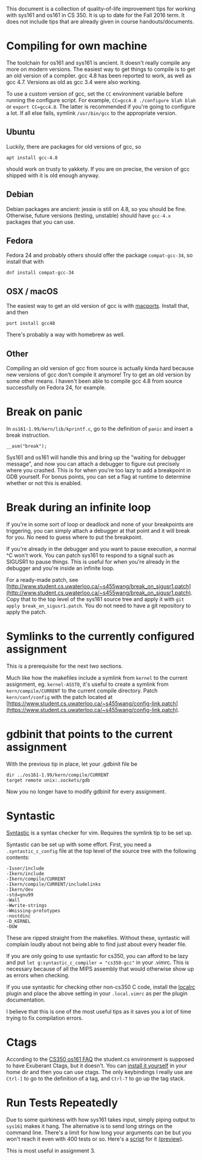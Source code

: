This document is a collection of quality-of-life improvement tips for working
with sys161 and os161 in CS 350. It is up to date for the Fall 2016 term. It
does not include tips that are already given in course handouts/documents.

# Compiling for own machine

The toolchain for os161 and sys161 is ancient. It doesn't really compile
any more on modern versions. The easiest way to get things to compile is
to get an old version of a compiler. gcc 4.8 has been reported to work,
as well as gcc 4.7. Versions as old as gcc 3.4 were also working.

To use a custom version of gcc, set the `CC` environment variable before
running the configure script. For example, `CC=gcc4.8 ./configure blah blah`
or `export CC=gcc4.8`. The latter is recommended if you're going to configure
a lot. If all else fails, symlink `/usr/bin/gcc` to the appropriate version.


## Ubuntu

Luckily, there are packages for old versions of gcc, so

```
apt install gcc-4.8
```

should work on trusty to yakkety. If you are on precise, the version of gcc
shipped with it is old enough anyway.

## Debian

Debian packages are ancient: jessie is still on 4.8, so you should be
fine. Otherwise, future versions (testing, unstable) should have `gcc-4.x`
packages that you can use.

## Fedora

Fedora 24 and probably others should offer the package `compat-gcc-34`,
so install that with

```
dnf install compat-gcc-34
```

## OSX / macOS

The easiest way to get an old version of gcc is with
[macports](https://www.macports.org/). Install that, and then

`port install gcc48`

There's probably a way with homebrew as well.

## Other

Compiling an old version of gcc from source is actually kinda hard because
new versions of gcc don't compile it anymore! Try to get an old version
by some other means. I haven't been able to compile gcc 4.8 from source
successfully on Fedora 24, for example.


# Break on panic

In `os161-1.99/kern/lib/kprintf.c`, go to the definition of `panic` and
insert a break instruction.

```
__asm("break");
```

Sys161 and os161 will handle this and bring up the "waiting for debugger
message", and now you can attach a debugger to figure out precisely where you
crashed. This is for when you're too lazy to add a breakpoint in GDB yourself.
For bonus points, you can set a flag at runtime to determine whether or not
this is enabled.

# Break during an infinite loop

If you're in some sort of loop or deadlock and none of your breakpoints are
triggering, you can simply attach a debugger at that point and it will break
for you. No need to guess where to put the breakpoint.

If you're already in the debugger and you want to pause execution, a normal
^C won't work. You can patch sys161 to respond to a signal such as SIGUSR1
to pause things. This is useful for when you're already in the debugger and
you're inside an infinite loop.

For a ready-made patch, see
[http://www.student.cs.uwaterloo.ca/~s455wang/break_on_sigusr1.patch](http://www.student.cs.uwaterloo.ca/~s455wang/break_on_sigusr1.patch).
Copy that to the top level of the sys161 source tree and apply it with `git
apply break_on_sigusr1.patch`.  You do not need to have a git repository to
apply the patch.

# Symlinks to the currently configured assignment

This is a prerequisite for the next two sections.

Much like how the makefiles include a symlink from `kernel` to
the current assignment, eg. `kernel-ASST0`, it's useful to create
a symlink from `kern/compile/CURRENT` to the current compile
directory. Patch `kern/conf/config` with the patch located at
[https://www.student.cs.uwaterloo.ca/~s455wang/config-link.patch](https://www.student.cs.uwaterloo.ca/~s455wang/config-link.patch).

# gdbinit that points to the current assignment

With the previous tip in place, let your .gdbinit file be

```
dir ../os161-1.99/kern/compile/CURRENT
target remote unix:.sockets/gdb
```

Now you no longer have to modify gdbinit for every assignment.

# Syntastic

[Syntastic](https://github.com/scrooloose/syntastic/) is a syntax checker
for vim. Requires the symlink tip to be set up.

Syntastic can be set up with some effort. First, you need a
`.syntastic_c_config` file at the top level of the source tree with the
following contents:

```
-Iuser/include
-Ikern/include
-Ikern/compile/CURRENT
-Ikern/compile/CURRENT/includelinks
-Ikern/dev
-std=gnu99
-Wall
-Wwrite-strings
-Wmissing-prototypes
-nostdinc
-D_KERNEL
-DUW
```

These are ripped straight from the makefiles. Without these, syntastic will
complain loudly about not being able to find just about every header file.

If you are only going to use syntastic for cs350, you can afford to be lazy
and put `let g:syntastic_c_compiler = "cs350-gcc"` in your .vimrc. This is
necessary because of all the MIPS assembly that would otherwise show up as
errors when checking.

If you use syntastic for checking other non-cs350 C code, install the
[localrc](https://github.com/thinca/vim-localrc) plugin and place the above
setting in your `.local.vimrc` as per the plugin documentation.

I believe that this is one of the most useful tips as it saves you a lot of
time trying to fix compilation errors.

# Ctags

According to the [CS350 os161
FAQ](https://www.student.cs.uwaterloo.ca/~cs350/common/os161-faq.html)
the student.cs environment is supposed to have Exuberant Ctags, but it
doesn't. You can [install it yourself](http://ctags.sourceforge.net/) in your
home dir and then you can use ctags. The only keybindings I really use are
`Ctrl-]` to go to the definition of a tag, and `Ctrl-T` to go up the tag stack.

# Run Tests Repeatedly

Due to some quirkiness with how sys161 takes input, simply piping output
to `sys161` makes it hang. The alternative is to send long strings on the
command line.  There's a limit for how long your arguments can be but you won't
reach it even with 400 tests or so. Here's a [script](/static/repeat-test.sh)
for it [(preview)](/static/repeat-test.html).

This is most useful in assignment 3.

